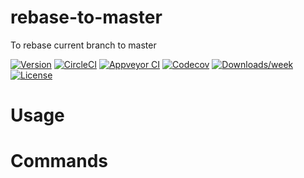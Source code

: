 rebase-to-master
================

To rebase current branch to master

[![Version](https://img.shields.io/npm/v/rebase-to-master.svg)](https://npmjs.org/package/rebase-to-master)
[![CircleCI](https://circleci.com/gh/https://github.com/sebastianlzy/rebase-to-master/tree/master.svg?style=shield)](https://circleci.com/gh/https://github.com/sebastianlzy/rebase-to-master/tree/master)
[![Appveyor CI](https://ci.appveyor.com/api/projects/status/github/https://github.com/sebastianlzy/rebase-to-master?branch=master&svg=true)](https://ci.appveyor.com/project/https://github.com/sebastianlzy/rebase-to-master/branch/master)
[![Codecov](https://codecov.io/gh/https://github.com/sebastianlzy/rebase-to-master/branch/master/graph/badge.svg)](https://codecov.io/gh/https://github.com/sebastianlzy/rebase-to-master)
[![Downloads/week](https://img.shields.io/npm/dw/rebase-to-master.svg)](https://npmjs.org/package/rebase-to-master)
[![License](https://img.shields.io/npm/l/rebase-to-master.svg)](https://github.com/https://github.com/sebastianlzy/rebase-to-master/blob/master/package.json)

<!-- toc -->
# Usage
<!-- usage -->
# Commands
<!-- commands -->
